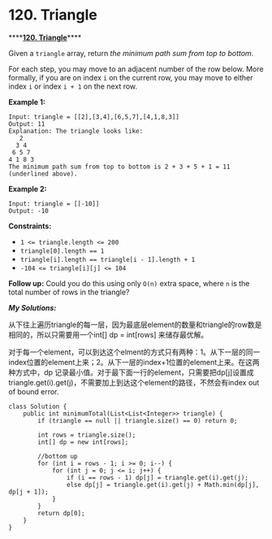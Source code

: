 # 120. Triangle

\*\*\*\*[**120. Triangle**](https://leetcode.com/problems/triangle/)\*\*\*\*

Given a `triangle` array, return _the minimum path sum from top to bottom_.

For each step, you may move to an adjacent number of the row below. More formally, if you are on index `i` on the current row, you may move to either index `i` or index `i + 1` on the next row.

**Example 1:**

```text
Input: triangle = [[2],[3,4],[6,5,7],[4,1,8,3]]
Output: 11
Explanation: The triangle looks like:
   2
  3 4
 6 5 7
4 1 8 3
The minimum path sum from top to bottom is 2 + 3 + 5 + 1 = 11 (underlined above).
```

**Example 2:**

```text
Input: triangle = [[-10]]
Output: -10
```

**Constraints:**

* `1 <= triangle.length <= 200`
* `triangle[0].length == 1`
* `triangle[i].length == triangle[i - 1].length + 1`
* `-104 <= triangle[i][j] <= 104`

 **Follow up:** Could you do this using only `O(n)` extra space, where `n` is the total number of rows in the triangle?

_**My Solutions:**_

从下往上遍历triangle的每一层，因为最底层element的数量和triangle的row数是相同的，所以只需要用一个int\[\] dp = int\[rows\] 来储存最优解。

对于每一个element，可以到达这个elment的方式只有两种：1。从下一层的同一index位置的element上来；2。从下一层的index+1位置的element上来。在这两种方式中，dp 记录最小值。对于最下面一行的element，只需要把dp\[j\]设置成 triangle.get\(i\).get\(j\)，不需要加上到达这个element的路径，不然会有index out of bound error. 

```text
class Solution {
    public int minimumTotal(List<List<Integer>> triangle) {
        if (triangle == null || triangle.size() == 0) return 0;
        
        int rows = triangle.size();
        int[] dp = new int[rows];
        
        //bottom up
        for (int i = rows - 1; i >= 0; i--) {
            for (int j = 0; j <= i; j++) {
                if (i == rows - 1) dp[j] = triangle.get(i).get(j);
                else dp[j] = triangle.get(i).get(j) + Math.min(dp[j], dp[j + 1]);
            }
        }
        return dp[0];
    }
}
```

